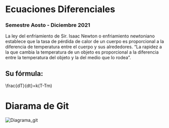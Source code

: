 # Ecuaciones Diferenciales
### Semestre Aosto - Diciembre 2021


La ley del enfriamiento de Sir. Isaac Newton o enfriamiento newtoniano establece que la tasa de pérdida de calor de un cuerpo es proporcional a la diferencia de temperatura entre el cuerpo y sus alrededores.
“La rapidez a la que cambia la temperatura de un objeto es proporcional a la diferencia entre la temperatura del objeto y la del medio que lo rodea”.
## Su fórmula:

\frac{dT}{dt}=k(T-Tm)

# Diarama de Git
![Diagrama_git](https://user-images.githubusercontent.com/89879397/143786467-2362883e-ff8b-4e53-8b05-8b0333544665.png)

